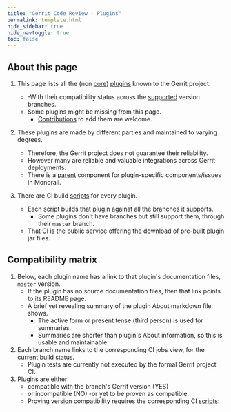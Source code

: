 ```yaml
---
title: "Gerrit Code Review - Plugins"
permalink: template.html
hide_sidebar: true
hide_navtoggle: true
toc: false
---
```


## About this page

1. This page lists all the (non [core]) [plugins] known to the Gerrit project.
   * -With their compatibility status across the [supported] version branches.
   * Some plugins might be missing from this page.
     * [Contributions] to add them are welcome.

2. These plugins are made by different parties and maintained to varying degrees.
   * Therefore, the Gerrit project does not guarantee their reliability.
   * However many are reliable and valuable integrations across Gerrit deployments.
   * There is a [parent] component for plugin-specific components/issues in Monorail.

3. There are CI build [scripts] for every plugin.
   * Each script builds that plugin against all the branches it supports.
     * Some plugins don't have branches but still support them, through their `master` branch.
   * That CI is the public service offering the download of pre-built plugin jar files.

## Compatibility matrix

1. Below, each plugin name has a link to that plugin's documentation files, `master` version.
   * If the plugin has no source documentation files, then that link points to its README page.
   * A brief yet revealing summary of the plugin About markdown file shows.
     * The active form or present tense (third person) is used for summaries.
     * Summaries are shorter than plugin's About information, so this is usable and maintainable.
2. Each branch name links to the corresponding CI jobs view, for the current build status.
   * Plugin tests are currently not executed by the formal Gerrit project CI.
3. Plugins are either
   * compatible with the branch's Gerrit version (YES)
   * or incompatible (NO) -or yet to be proven as compatible.
   * Proving version compatibility requires the corresponding CI [scripts]:

[core]: https://gerrit-review.googlesource.com/Documentation/config-plugins.html#core-plugins
[plugins]: https://gerrit-review.googlesource.com/admin/repos/q/filter:plugins%252F
[supported]: https://www.gerritcodereview.com/support.html#supported-versions
[Contributions]: https://gerrit-review.googlesource.com/Documentation/index.html#_about_gerrit
[parent]: https://bugs.chromium.org/p/gerrit/issues/list?q=component%3Aplugins
[scripts]: https://gerrit.googlesource.com/gerrit-ci-scripts/+/refs/heads/master/jenkins/
